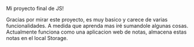 Mi proyecto final de JS! 

Gracias por mirar este proyecto, es muy basico y carece de varias funcionalidades. A medida que aprenda mas iré sumandole algunas cosas. 
Actualmente funciona como una aplicacion web de notas, almacena estas notas en el local Storage. 
